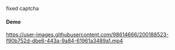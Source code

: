 fixed captcha

#### Demo

https://user-images.githubusercontent.com/98614666/200188523-f90b752d-dbe6-443a-9a84-61961a3489a1.mp4
